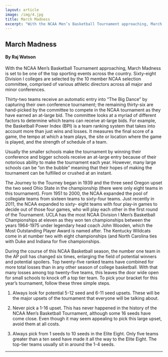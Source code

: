 ```yaml
---
layout: article
image: /img/4.jpg
title: March Madness
excerpt: "With the NCAA Men’s Basketball Tournament approaching, March Madness is set to be one of the top sporting events across the country."
---
```


<h2>March Madness</h2>
<h4>By Raj Watson</h4>

With the NCAA Men’s Basketball Tournament approaching, March Madness is set to be one of the top sporting events across the country. Sixty-eight Division I colleges are selected by the 10 member NCAA selection committee, comprised of various athletic directors across all major and minor conferences.

Thirty-two teams receive an automatic entry into “The Big Dance” by capturing their own conference tournament; the remaining thirty-six are hand-picked by the committee to compete in the NCAA tournament as they have earned an at-large bid. The committee looks at a myriad of different factors to determine which teams can receive at-large bids. For example, the Basketball Power Index (BPI) is a team ranking system that takes into account more than just wins and losses. It measures the final score of a game, the tempo at which a team plays, the site or location where the game is played, and the strength of schedule of a team.

Usually the smaller schools make the tournament by winning their conference and bigger schools receive an at-large entry because of their notorious ability to make the tournament each year. However, many large schools can be “on the bubble” meaning that their hopes of making the tournament can be fulfilled or crushed at an instant.

The Journey to the Tourney began in 1939 and the three seed Oregon upset the two seed Ohio State in the championship (there were only eight teams in this tournament). From 1951 to 2000, the NCAA expanded the pool of collegiate teams from sixteen teams to sixty-four teams. Just recently in 2011, the NCAA expanded to sixty- eight teams with four play-in games to decide out of those four games, who will play each other in the first round of the Tournament. UCLA has the most NCAA Division I Men’s Basketball Championships at eleven as they won ten championships between the years 1964-1975 under legendary head coach John Wooden, which the Most Outstanding Player Award is named after. The Kentucky Wildcats come in at number two with eight championships (and North Carolina ties with Duke and Indiana for five championships.

During the course of this NCAA Basketball season, the number one team in the AP poll has changed six times, enlarging the field of potential winners and potential spoilers. Top twenty-five ranked teams have combined for more total losses than in any other season of college basketball. With that many losses among top twenty-five teams, this leaves the door wide open for small schools to knock off a top tier team. To pick your bracket for this year’s tournament, follow these three simple steps.

1. Always look for potential 5-12 seed and 6-11 seed upsets. These will be the major upsets of the tournament that everyone will be talking about.

2. Never pick a 1-16 upset. This has never happened in the history of the NCAA Men’s Basketball Tournament, although some 16 seeds have come close. Even though it may seem appealing to pick this large upset, avoid them at all costs.

3. Always pick from 1 seeds to 10 seeds in the Elite Eight. Only five teams greater than a ten seed have made it all the way to the Elite Eight. The top-tier teams usually sit in around the 1-4 seeds.

<hr style="border-color:#7D7D7D;height:0.5px;">
